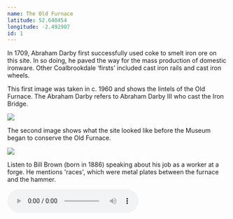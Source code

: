 ```yaml
---
name: The Old Furnace
latitude: 52.640454
longitude: -2.492907
id: 1
---
```


In 1709, Abraham Darby first successfully used coke to smelt iron ore on this site. In so doing, he paved the way for the mass production of domestic ironware. Other Coalbrookdale ‘firsts’ included cast iron rails and cast iron wheels.

This first image was taken in c. 1960 and shows the lintels of the Old Furnace. The Abraham Darby refers to Abraham Darby III who cast the Iron Bridge.

![](/images/historic-photos/inside_old_furnace.jpg "")

The second image shows what the site looked like before the Museum began to conserve the Old Furnace.

![](/images/historic-photos/old_furnace.jpg "")

Listen to Bill Brown (born in 1886) speaking about his job as a worker at a forge. He mentions 'races', which were metal plates between the furnace and the hammer.

<audio controls>
    <source src="/audio/Bill-Brown.mp3" title="Bill Brown">
</audio>